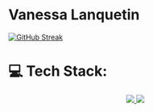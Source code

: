 # Vanessa Lanquetin

[![GitHub Streak](https://streak-stats.demolab.com?user=vanessa-lanquetin&theme=neon&locale=fr)](https://git.io/streak-stats)

# 💻 Tech Stack:

<p align="center">
  <a href="https://skillicons.dev">
    <img src="https://skillicons.dev/icons?i=css,express,figma,git,github,html,js,mongodb,nodejs,postman" />
    <img src="https://skillicons.dev/icons?i=react,sass,vite,vscode" />
  </a>
</p>

